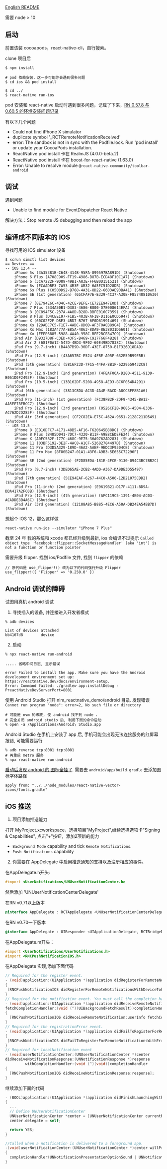 [English README](./README_EN.md)


需要 node > 10

## 启动

前置该装 cocoapods，react-native-cli，自行搜索。

clone 项目后

```
$ npm install

# pod 依赖安装，这一步可能你会遇到很多问题
$ cd ios && pod install

$ cd ../
$ react-native run-ios
```

pod 安装和 react-native 启动时遇到很多问题，记载了下来，[RN 0.57.8 与 0.60.5 的环境安装问题记录](https://www.cnblogs.com/everlose/p/13359557.html)

有以下几个问题

* Could not find iPhone X simulator
* duplicate symbol '_RCTRemoteNotificationReceived'
* error: The sandbox is not in sync with the Podfile.lock. Run 'pod install' or update your CocoaPods installation.
* ReactNative pod install 卡在 RealmJS (4.0.0-beta.2)
* ReactNative pod install 卡在 boost-for-react-native (1.63.0)
* Error: Unable to resolve module `@react-native-community/toolbar-android`


## 调试

遇到问题

* Unable to find module for EventDispatcher React Native

解决方法：Stop remote JS debugging and then reload the app

## 编译成不同版本的 IOS

寻找可用的 IOS simulator 设备

```
$ xcrun simctl list devices
== Devices ==
-- iOS 12.4 --
    iPhone 5s (3A35381B-C648-414B-95FA-899597BA891D) (Shutdown) 
    iPhone 6 Plus (A708C909-FF19-4986-B87B-ECD48F10C1A7) (Shutdown) 
    iPhone 6 (3CA7222F-9D89-49B1-A83E-FF6B0D151521) (Shutdown) 
    iPhone 6s (ECAADBE3-7A53-4B3E-AB32-6A5EC51D28DB) (Shutdown) 
    iPhone 6s Plus (C0500D92-B768-4A31-8D22-6603AE90BA41) (Shutdown) 
    iPhone SE (1st generation) (65CFAF7E-E329-4C37-A30E-F85740810A30) (Shutdown) 
    iPhone 7 (8E794E6C-4D4C-42CE-9EFE-CE72EE947E0D) (Shutdown) 
    iPhone 7 Plus (534A50B1-D383-4686-B800-D7E008614EFA) (Shutdown) 
    iPhone 8 (0C894F5C-237A-4A8D-B28D-BBFE016C7359) (Shutdown) 
    iPhone 8 Plus (D4CEE197-F1B5-403B-AF18-D116E0CD5947) (Shutdown) 
    iPhone X (60C02F2F-D8E3-4BD7-B767-6F0D61991469) (Shutdown) 
    iPhone Xs (29ABC7C5-F1E7-4ADC-8D0D-AF3F0ACB89C4) (Shutdown) 
    iPhone Xs Max (183A477A-E85A-4863-8DA9-8E38031D6601) (Shutdown) 
    iPhone Xʀ (FEEE6885-5988-4A40-958C-BFE2BCE847C9) (Shutdown) 
    iPad Air (D9327D8F-C3ED-43F5-B469-C917F66F4B28) (Shutdown) 
    iPad Air 2 (681F0A12-547D-4BD3-9F02-60E49BD7838C) (Shutdown) 
    iPad Pro (9.7-inch) (B4487B9D-30DF-43EF-8750-B1F326D18DA9) (Shutdown) 
    iPad Pro (12.9-inch) (43A657BC-E524-4FBE-A95F-632E59B99E5B) (Shutdown) 
    iPad (5th generation) (5816F23D-7F15-44FA-8B1F-6229559432C8) (Shutdown) 
    iPad Pro (12.9-inch) (2nd generation) (4FBAF06A-D280-4511-9139-B061D0F2493F) (Shutdown) 
    iPad Pro (10.5-inch) (13B162DF-5208-4958-AED3-BC6F054D4291) (Shutdown) 
    iPad (6th generation) (3813C8DA-AC3D-4A4E-BACD-A8CC3FF8B1A6) (Shutdown) 
    iPad Pro (11-inch) (1st generation) (FC38FB2F-2DF9-4345-BA12-AA5EE7BFBCC7) (Shutdown) 
    iPad Pro (12.9-inch) (3rd generation) (0526CF2B-9685-4504-8336-AC762D2D283F) (Shutdown) 
    iPad Air (3rd generation) (CF2C82EA-E75C-462A-9651-2128C211D549) (Shutdown) 
-- iOS 13.5 --
    iPhone 8 (EB10DFC7-4171-48B5-AF16-F620645B88DC) (Shutdown) 
    iPhone 8 Plus (B485D041-7DC7-4320-B11F-A9E8CEDEFE24) (Shutdown) 
    iPhone X (A0FC582F-177C-468C-9E75-36A9762AD283) (Shutdown) 
    iPhone 11 (03BF5192-3E2F-4AC8-A1CF-52682784497D) (Shutdown) 
    iPhone 11 Pro (D3D5A329-189D-46A2-AAEF-9EDC3F9304CE) (Shutdown) 
    iPhone 11 Pro Max (8F80B247-01A1-43F6-A9B3-5E655C72296F) (Shutdown) 
    iPhone SE (2nd generation) (F2D85EDA-181E-4FCE-9130-094C3BC7BB2C) (Shutdown) 
    iPad Pro (9.7-inch) (3DED65AE-2CB2-4ADD-A367-DA9DE3D55497) (Shutdown) 
    iPad (7th generation) (5CE94EAF-6267-44C0-A506-12D21075CDD2) (Shutdown) 
    iPad Pro (11-inch) (2nd generation) (E9619B21-D17F-4111-8D9A-DDA417A2FC0B) (Shutdown) 
    iPad Pro (12.9-inch) (4th generation) (AFC119C5-1391-4B04-AC03-ACADDE8B4A6C) (Shutdown) 
    iPad Air (3rd generation) (12108A85-B885-4EC6-A50A-DB24EA54BB7D) (Shutdown) 
```

想起个 IOS 12，那么这样做

```
react-native run-ios --simulator "iPhone 7 Plus"
```

截至 24 年 我的系统和 xcode 都已经升级到最新,  ios 会编译不过提示 `Called object type 'facebook::flipper::SocketMessageHandler' (aka 'int') is not a function or function pointer`

需要升级 flipper.  找到 ios/Podfile 文件, 找到 `flipper` 的依赖

```
// 原代码是 use_flipper!() 改为以下的代码强行升级 Flipper
use_flipper!({ 'Flipper' => '0.250.0' })
```


## Android 调试的障碍

试图用真机 android 调试

1. 寻找插入的设备, 并连接进入开发者模式

```
% adb devices

List of devices attached
bb4167d8        device
```

2. 启动

```
% npx react-native run-android

..... 省略中间日志, 显示错误

error Failed to install the app. Make sure you have the Android development environment set up: https://reactnative.dev/docs/environment-setup.
Error: Command failed: ./gradlew app:installDebug -PreactNativeDevServerPort=8081
```

使用 Android Studio 打开 nim_reactnative_demo/android 目录. 发现错误 `Cannot run program "node": error=2, No such file or directory`

```
# 可能是 nvm 的缘故, 使 android 找不到 node . 
# 完全关闭 android studio 后, 利用下面的命令启动
% open -a /Applications/Android\ Studio.app
```

Android Studio 在手机上安装了 app 后, 手机可能会出现无法连接服务的红屏幕报错, 可能需要运行

```
% adb reverse tcp:8081 tcp:8081
# 再重启 metro 服务
% npx react-native run-android
```

[启动后发现 android 的 图标全挂了](https://stackoverflow.com/questions/73552392/react-native-0-69-5-react-native-elements-icon-component-showing-just-x). 需要去 `android/app/build.gradle` 去添加图标字体路径

```
apply from: "../../node_modules/react-native-vector-icons/fonts.gradle"
```

## iOS 推送

1. 项目添加推送能力

打开 MyProject.xcworkspace，选择项目"MyProject",继续选择选项卡"Signing & Capabilities", 点击"+"按钮，添加2项新的能力

- `Background Mode` capability and tick `Remote Notifications`.
- `Push Notifications` capability

2. 你需要在 AppDelegate 中启用推送通知的支持以及注册相应的事件。 

在AppDelegate.h开头:

```objective-c
#import <UserNotifications/UNUserNotificationCenter.h>
```
然后添加 'UNUserNotificationCenterDelegate' 

在RN v0.71以上版本

```objective-c
@interface AppDelegate : RCTAppDelegate <UNUserNotificationCenterDelegate>
```
在RN v0.70一下版本

```objective-c
@interface AppDelegate : UIResponder <UIApplicationDelegate, RCTBridgeDelegate, UNUserNotificationCenterDelegate>
```

在AppDelegate.m开头：

```objective-c
#import <UserNotifications/UserNotifications.h>
#import <RNCPushNotificationIOS.h>
```

在AppDelegate 实现,添加下面代码

```objective-c
// Required for the register event.
- (void)application:(UIApplication *)application didRegisterForRemoteNotificationsWithDeviceToken:(NSData *)deviceToken
{
 [RNCPushNotificationIOS didRegisterForRemoteNotificationsWithDeviceToken:deviceToken];
}
// Required for the notification event. You must call the completion handler after handling the remote notification.
- (void)application:(UIApplication *)application didReceiveRemoteNotification:(NSDictionary *)userInfo
fetchCompletionHandler:(void (^)(UIBackgroundFetchResult))completionHandler
{
  [RNCPushNotificationIOS didReceiveRemoteNotification:userInfo fetchCompletionHandler:completionHandler];
}
// Required for the registrationError event.
- (void)application:(UIApplication *)application didFailToRegisterForRemoteNotificationsWithError:(NSError *)error
{
 [RNCPushNotificationIOS didFailToRegisterForRemoteNotificationsWithError:error];
}
// Required for localNotification event
- (void)userNotificationCenter:(UNUserNotificationCenter *)center
didReceiveNotificationResponse:(UNNotificationResponse *)response
         withCompletionHandler:(void (^)(void))completionHandler
{
  [RNCPushNotificationIOS didReceiveNotificationResponse:response];
}
```

继续添加下面的代码

```objective-c
- (BOOL)application:(UIApplication *)application didFinishLaunchingWithOptions:(NSDictionary *)launchOptions
{
  ...
  // Define UNUserNotificationCenter
  UNUserNotificationCenter *center = [UNUserNotificationCenter currentNotificationCenter];
  center.delegate = self;

  return YES;
}

//Called when a notification is delivered to a foreground app.
-(void)userNotificationCenter:(UNUserNotificationCenter *)center willPresentNotification:(UNNotification *)notification withCompletionHandler:(void (^)(UNNotificationPresentationOptions options))completionHandler
{
  completionHandler(UNNotificationPresentationOptionSound | UNNotificationPresentationOptionAlert | UNNotificationPresentationOptionBadge);
}
```

